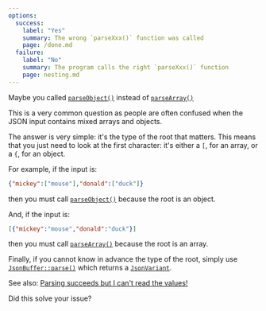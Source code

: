 ```yaml
---
options:
  success:
    label: "Yes"
    summary: The wrong `parseXxx()` function was called
    page: /done.md
  failure:
    label: "No"
    summary: The program calls the right `parseXxx()` function
    page: nesting.md
---
```


Maybe you called [`parseObject()`](/v5/api/jsonbuffer/parseobject/) instead of [`parseArray()`](/v5/api/jsonbuffer/parsearray/)

This is a very common question as people are often confused when the JSON input contains mixed arrays and objects.

The answer is very simple: it's the type of the root that matters.
This means that you just need to look at the first character: it's either a `[`, for an array, or a `{`, for an object.

For example, if the input is:

```json
{"mickey":["mouse"],"donald":["duck"]}
```

then you must call [`parseObject()`](/v5/api/jsonbuffer/parseobject/) because the root is an object.

And, if the input is:

```json
[{"mickey":"mouse","donald":"duck"}]
```

then you must call [`parseArray()`](/v5/api/jsonbuffer/parsearray/) because the root is an array.

Finally, if you cannot know in advance the type of the root, simply use [`JsonBuffer::parse()`](/v5/api/jsonbuffer/parse/) which returns a [`JsonVariant`](/v5/api/jsonvariant/).

See also: [Parsing succeeds but I can't read the values!](/v5/faq/parsing-succeeds-but-i-cant-read-the-values/)

Did this solve your issue?

